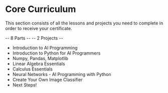 # Core Curriculum

This section consists of all the lessons and projects you need to complete in order to receive your certificate.

-- 8 Parts --   -- 2 Projects --

* Introduction to AI Programming
* Introduction to Python for AI Programmers
* Numpy, Pandas, Matplotlib
* Linear Algebra Essentials
* Calculus Essentials
* Neural Networks - AI Programming with Python
* Create Your Own Image Classifier
* Next Steps!
